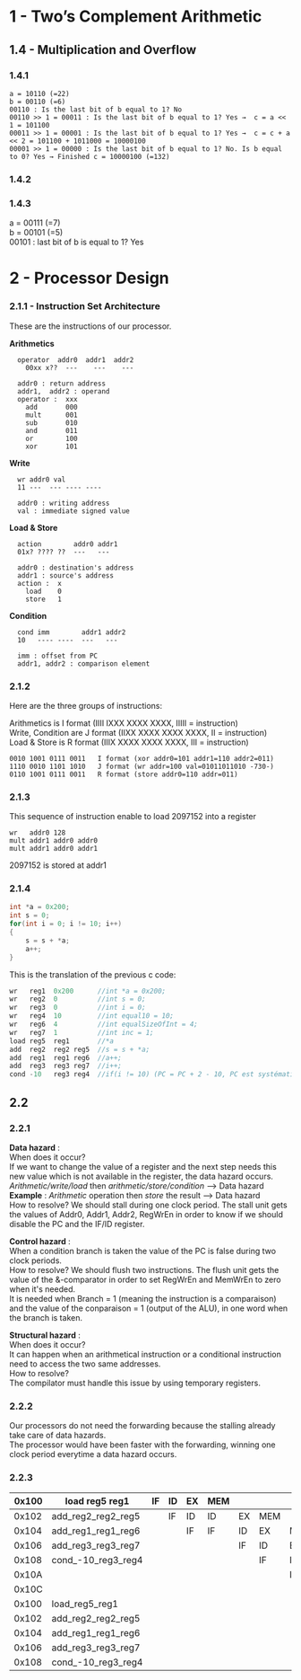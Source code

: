 ﻿

# 1 - Two’s Complement Arithmetic

## 1.4 - Multiplication and Overflow

### 1.4.1
```
a = 10110 (=22)
b = 00110 (=6)
00110 : Is the last bit of b equal to 1? No
00110 >> 1 = 00011 : Is the last bit of b equal to 1? Yes →  c = a << 1 = 101100
00011 >> 1 = 00001 : Is the last bit of b equal to 1? Yes →  c = c + a << 2 = 101100 + 1011000 = 10000100
00001 >> 1 = 00000 : Is the last bit of b equal to 1? No. Is b equal to 0? Yes → Finished c = 10000100 (=132)
```
### 1.4.2


### 1.4.3
a = 00111 (=7)  
b = 00101 (=5)  
00101 : last bit of b is equal to 1? Yes  


# 2 - Processor Design
### 2.1.1 - Instruction Set Architecture

These are the instructions of our processor.  

__Arithmetics__
```
  operator  addr0  addr1  addr2
	00xx x??  ---    ---    ---

  addr0 : return address
  addr1,  addr2 : operand
  operator :  xxx
    add       000
    mult      001
    sub       010
    and       011
    or        100
    xor       101
```
__Write__
```
  wr addr0 val
  11 ---  --- ---- ----

  addr0 : writing address
  val : immediate signed value
```
__Load & Store__
```
  action        addr0 addr1
  01x? ???? ??  ---   ---

  addr0 : destination's address
  addr1 : source's address
  action :  x
    load    0
    store   1
```
__Condition__
```
  cond imm        addr1 addr2
  10   ---- ----  ---   ---

  imm : offset from PC
  addr1, addr2 : comparison element
```
### 2.1.2

Here are the three groups of instructions:  

Arithmetics is I format (IIII IXXX XXXX XXXX, IIIII = instruction)  
Write, Condition are J format (IIXX XXXX XXXX XXXX, II = instruction)  
Load & Store is R format (IIIX XXXX XXXX XXXX, III = instruction)  
```
0010 1001 0111 0011   I format (xor addr0=101 addr1=110 addr2=011)
1110 0010 1101 1010   J format (wr addr=100 val=01011011010 -730-)
0110 1001 0111 0011   R format (store addr0=110 addr=011)
```

### 2.1.3

This sequence of instruction enable to load 2097152 into a register  
```
wr   addr0 128  
mult addr1 addr0 addr0  
mult addr1 addr0 addr1  
```
2097152 is stored at addr1  

### 2.1.4

```c
int *a = 0x200;
int s = 0;
for(int i = 0; i != 10; i++)
{
	s = s + *a;
	a++;
}
```

This is the translation of the previous c code:  

```c
wr   reg1  0x200      //int *a = 0x200;
wr   reg2  0          //int s = 0;
wr   reg3  0          //int i = 0;
wr   reg4  10         //int equal10 = 10;
wr   reg6  4          //int equalSizeOfInt = 4;
wr   reg7  1          //int inc = 1;
load reg5  reg1       //*a
add  reg2  reg2 reg5  //s = s + *a;
add  reg1  reg1 reg6  //a++;
add  reg3  reg3 reg7  //i++;
cond -10   reg3 reg4  //if(i != 10) (PC = PC + 2 - 10, PC est systématiquement incrémenté de 2 et nous aimerions revenir de 4 instructions en arrière (8 octets))
```

## 2.2  
### 2.2.1  
__Data hazard__ :  
When does it occur?  
If we want to change the value of a register and the next step needs this new value which is not available in the register, the data hazard occurs.  
*Arithmetic/write/load* then *arithmetic/store/condition*  --> Data hazard  
__Example__ : *Arithmetic* operation then *store* the result --> Data hazard  
How to resolve? We should stall during one clock period. The stall unit gets the values of Addr0, Addr1, Addr2, RegWrEn in order to know if we should disable the PC and the IF/ID register.  

__Control hazard__ :  
When a condition branch is taken the value of the PC is false during two clock periods.  
How to resolve? We should flush two instructions. The flush unit gets the value of the &-comparator in order to set RegWrEn and MemWrEn to zero when it's needed.  
It is needed when Branch = 1 (meaning the instruction is a comparaison) and the value of the conparaison = 1 (output of the ALU), in one word when the branch is taken.

__Structural hazard__ :  
When does it occur?  
It can happen when an arithmetical instruction or a conditional instruction need to access the two same addresses.  
How to resolve?  
The compilator must handle this issue by using temporary registers.  

### 2.2.2  
Our processors do not need the forwarding because the stalling already take care of data hazards.  
The processor would have been faster with the forwarding, winning one clock period everytime a data hazard occurs.  

### 2.2.3  

| 0x100 | load reg5 reg1     | IF | ID | EX | MEM |    |     |     |     |    |     |    |    |     |    |     |     |     |    |     |   |
|-------|--------------------|----|----|----|-----|----|-----|-----|-----|----|-----|----|----|-----|----|-----|-----|-----|----|-----|---|
| 0x102 | add_reg2_reg2_reg5 |    | IF | ID | ID  | EX | MEM |     |     |    |     |    |    |     |    |     |     |     |    |     |+1_(stalling)|
| 0x104 | add_reg1_reg1_reg6 |    |    | IF | IF  | ID | EX  | MEM |     |    |     |    |    |     |    |     |     |     |    |     |   |
| 0x106 | add_reg3_reg3_reg7 |    |    |    |     | IF | ID  | EX  | MEM |    |     |    |    |     |    |     |     |     |    |     |   |
| 0x108 | cond_-10_reg3_reg4 |    |    |    |     |    | IF  | ID  | ID  | EX | MEM |    |    |     |    |     |     |     |    |     |+1_(stalling)|
| 0x10A |                    |    |    |    |     |    |     | IF  | IF  | ID | xx  | xx |    |     |    |     |     |     |    |     |+1_(flushing)|
| 0x10C |                    |    |    |    |     |    |     |     |     | IF | xx  | xx | xx |     |    |     |     |     |    |     |+1_(flushing)|
| 0x100 | load_reg5_reg1     |    |    |    |     |    |     |     |     |    | IF  | ID | EX | MEM |    |     |     |     |    |     |   |
| 0x102 | add_reg2_reg2_reg5 |    |    |    |     |    |     |     |     |    |     | IF | ID | ID  | EX | MEM |     |     |    |     |+1_(stalling)|
| 0x104 | add_reg1_reg1_reg6 |    |    |    |     |    |     |     |     |    |     |    | IF | IF  | ID | EX  | MEM |     |    |     |   |
| 0x106 | add_reg3_reg3_reg7 |    |    |    |     |    |     |     |     |    |     |    |    |     | IF | ID  | EX  | MEM |    |     |   |
| 0x108 | cond_-10_reg3_reg4 |    |    |    |     |    |     |     |     |    |     |    |    |     |    | IF  | ID  | ID  | EX | MEM |+1_(stalling)|
